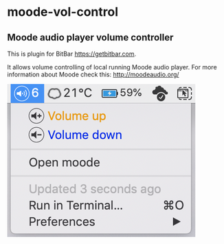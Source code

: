 # moode-vol-control
## Moode audio player volume controller

This is plugin for BitBar https://getbitbar.com. 

It allows volume controlling of local running Moode audio player. For more information about Moode check this: http://moodeaudio.org/

![screenshot](https://github.com/piotr277/moode-vol-control/raw/master/moode-vol-control.png)
